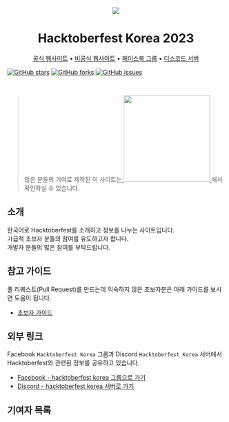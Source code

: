 <div align="center">
  <img src="docs/assets/hf10_horz_fcl_rgb.png"/>
  <h1>
    Hacktoberfest Korea 2023
  </h1>
  <a href="https://hacktoberfest.com/">공식 웹사이트</a> •
  <a href="https://hacktoberfestkorea.com/">비공식 웹사이트</a> •
  <a href="https://facebook.com/groups/788404381916128">페이스북 그룹</a> •
  <a href="https://discord.gg/BD3V3NC">디스코드 서버</a>
</div>

[![GitHub stars](https://img.shields.io/github/stars/phg98/hacktoberfestkorea)](https://github.com/phg98/hacktoberfestkorea/stargazers)
[![GitHub forks](https://img.shields.io/github/forks/phg98/hacktoberfestkorea)](https://github.com/phg98/hacktoberfestkorea/network)
[![GitHub issues](https://img.shields.io/github/issues/phg98/hacktoberfestkorea)](https://github.com/phg98/hacktoberfestkorea/issues)

<br />

> 많은 분들의 기여로 제작된 이 사이트는<a href="https://hacktoberfestkorea.com"> <img src="https://github.com/hacktoberfestkorea/hacktoberfestkorea/blob/master/docs/assets/hf10_icon_fcl_rgb.png?raw=true" width="200"> </a> 에서 확인하실 수 있습니다.

## 소개
한국어로 Hacktoberfest를 소개하고 정보를 나누는 사이트입니다.\
가급적 초보자 분들의 참여를 유도하고자 합니다.\
개발자 분들의 많은 참여를 부탁드립니다.

## 참고 가이드
풀 리퀘스트(Pull Request)를 만드는데 익숙하지 않은 초보자분은 아래 가이드를 보시면 도움이 됩니다.

- [초보자 가이드](https://hacktoberfestkorea.com/beginners_guide/)

## 외부 링크
Facebook `Hacktoberfest Korea` 그룹과 Discord `Hacktoberfest Korea` 서버에서 Hacktoberfest와 관련된 정보를 공유하고 있습니다.

- [Facebook - hacktoberfest korea 그룹으로 가기](https://facebook.com/groups/788404381916128/?ref=share)
- [Discord - hacktoberfest korea 서버로 가기](https://discord.gg/BD3V3NC)

## 기여자 목록

<!-- ALL-CONTRIBUTORS-LIST:START - Do not remove or modify this section -->
<!-- prettier-ignore-start -->
<!-- markdownlint-disable -->

<!-- markdownlint-restore -->
<!-- prettier-ignore-end -->

<!-- ALL-CONTRIBUTORS-LIST:END -->
